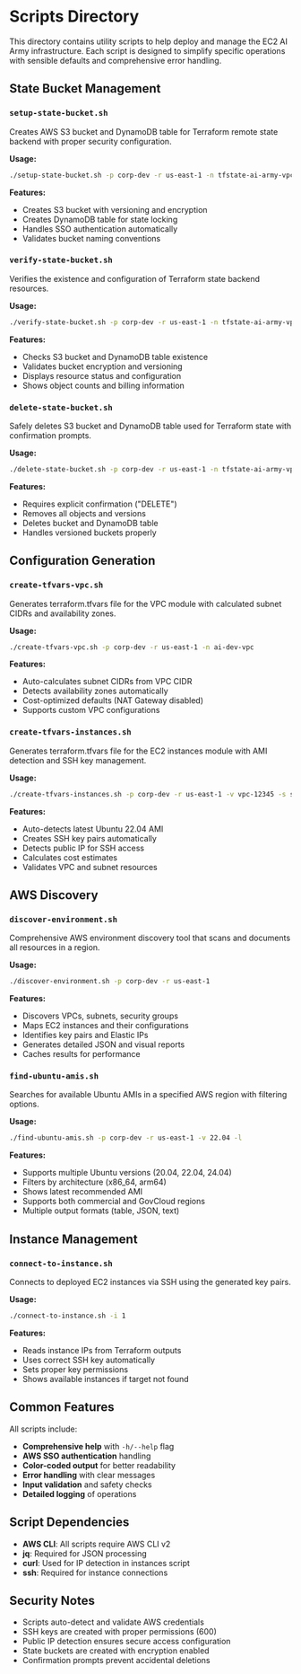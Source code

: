 # Scripts Directory

This directory contains utility scripts to help deploy and manage the EC2 AI Army infrastructure. Each script is designed to simplify specific operations with sensible defaults and comprehensive error handling.

## State Bucket Management

### `setup-state-bucket.sh`
Creates AWS S3 bucket and DynamoDB table for Terraform remote state backend with proper security configuration.

**Usage:**
```bash
./setup-state-bucket.sh -p corp-dev -r us-east-1 -n tfstate-ai-army-vpc
```

**Features:**
- Creates S3 bucket with versioning and encryption
- Creates DynamoDB table for state locking
- Handles SSO authentication automatically
- Validates bucket naming conventions

### `verify-state-bucket.sh`
Verifies the existence and configuration of Terraform state backend resources.

**Usage:**
```bash
./verify-state-bucket.sh -p corp-dev -r us-east-1 -n tfstate-ai-army-vpc
```

**Features:**
- Checks S3 bucket and DynamoDB table existence
- Validates bucket encryption and versioning
- Displays resource status and configuration
- Shows object counts and billing information

### `delete-state-bucket.sh`
Safely deletes S3 bucket and DynamoDB table used for Terraform state with confirmation prompts.

**Usage:**
```bash
./delete-state-bucket.sh -p corp-dev -r us-east-1 -n tfstate-ai-army-vpc
```

**Features:**
- Requires explicit confirmation ("DELETE")
- Removes all objects and versions
- Deletes bucket and DynamoDB table
- Handles versioned buckets properly

## Configuration Generation

### `create-tfvars-vpc.sh`
Generates terraform.tfvars file for the VPC module with calculated subnet CIDRs and availability zones.

**Usage:**
```bash
./create-tfvars-vpc.sh -p corp-dev -r us-east-1 -n ai-dev-vpc
```

**Features:**
- Auto-calculates subnet CIDRs from VPC CIDR
- Detects availability zones automatically
- Cost-optimized defaults (NAT Gateway disabled)
- Supports custom VPC configurations

### `create-tfvars-instances.sh`
Generates terraform.tfvars file for the EC2 instances module with AMI detection and SSH key management.

**Usage:**
```bash
./create-tfvars-instances.sh -p corp-dev -r us-east-1 -v vpc-12345 -s subnet-67890 -c 3
```

**Features:**
- Auto-detects latest Ubuntu 22.04 AMI
- Creates SSH key pairs automatically
- Detects public IP for SSH access
- Calculates cost estimates
- Validates VPC and subnet resources

## AWS Discovery

### `discover-environment.sh`
Comprehensive AWS environment discovery tool that scans and documents all resources in a region.

**Usage:**
```bash
./discover-environment.sh -p corp-dev -r us-east-1
```

**Features:**
- Discovers VPCs, subnets, security groups
- Maps EC2 instances and their configurations
- Identifies key pairs and Elastic IPs
- Generates detailed JSON and visual reports
- Caches results for performance

### `find-ubuntu-amis.sh`
Searches for available Ubuntu AMIs in a specified AWS region with filtering options.

**Usage:**
```bash
./find-ubuntu-amis.sh -p corp-dev -r us-east-1 -v 22.04 -l
```

**Features:**
- Supports multiple Ubuntu versions (20.04, 22.04, 24.04)
- Filters by architecture (x86_64, arm64)
- Shows latest recommended AMI
- Supports both commercial and GovCloud regions
- Multiple output formats (table, JSON, text)

## Instance Management

### `connect-to-instance.sh`
Connects to deployed EC2 instances via SSH using the generated key pairs.

**Usage:**
```bash
./connect-to-instance.sh -i 1
```

**Features:**
- Reads instance IPs from Terraform outputs
- Uses correct SSH key automatically
- Sets proper key permissions
- Shows available instances if target not found

## Common Features

All scripts include:
- **Comprehensive help** with `-h/--help` flag
- **AWS SSO authentication** handling
- **Color-coded output** for better readability
- **Error handling** with clear messages
- **Input validation** and safety checks
- **Detailed logging** of operations

## Script Dependencies

- **AWS CLI**: All scripts require AWS CLI v2
- **jq**: Required for JSON processing
- **curl**: Used for IP detection in instances script
- **ssh**: Required for instance connections

## Security Notes

- Scripts auto-detect and validate AWS credentials
- SSH keys are created with proper permissions (600)
- Public IP detection ensures secure access configuration
- State buckets are created with encryption enabled
- Confirmation prompts prevent accidental deletions